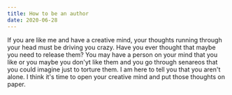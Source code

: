 ```yaml
---
title: How to be an author
date: 2020-06-28
---
```

If you are like me and have a creative mind, your thoughts running through your head 
must be driving you crazy. Have you ever thought that maybe you need to release them?
You may have a person on your mind that you like or you maybe you don'yt like them and
you go through senareos that you could imagine just to torture them. I am here to tell you
that you aren't alone. I think it's time to open your creative mind and put those thoughts on paper.
